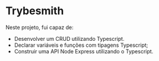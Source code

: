 # Trybesmith

 Neste projeto, fui capaz de:
  - Desenvolver um CRUD utilizando Typescript.
  - Declarar variáveis e funções com tipagens Typescript;
  - Construir uma API Node Express utilizando o Typescript.
